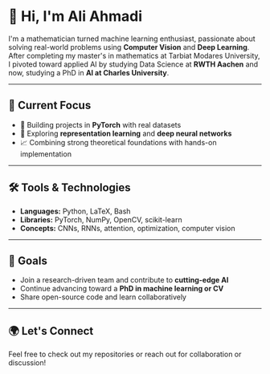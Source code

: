 # 👋 Hi, I'm Ali Ahmadi

I'm a mathematician turned machine learning enthusiast, passionate about solving real-world problems using **Computer Vision** and **Deep Learning**.  
After completing my master's in mathematics at Tarbiat Modares University, I pivoted toward applied AI by studying Data Science at **RWTH Aachen** and now, studying a PhD in **AI at Charles University**.

---

## 🔬 Current Focus

- 📌 Building projects in **PyTorch** with real datasets 
- 🤖 Exploring **representation learning** and **deep neural networks**
- 📈 Combining strong theoretical foundations with hands-on implementation

---

## 🛠️ Tools & Technologies

- **Languages:** Python, LaTeX, Bash  
- **Libraries:** PyTorch, NumPy, OpenCV, scikit-learn  
- **Concepts:** CNNs, RNNs, attention, optimization, computer vision  

---

## 🎯 Goals

- Join a research-driven team and contribute to **cutting-edge AI**  
- Continue advancing toward a **PhD in machine learning or CV**  
- Share open-source code and learn collaboratively

---

## 🌍 Let's Connect

Feel free to check out my repositories or reach out for collaboration or discussion!
